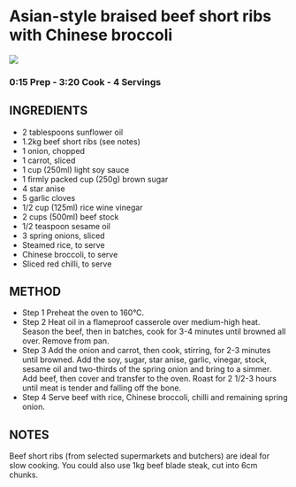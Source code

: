 # Asian-style braised beef short ribs with Chinese broccoli
![](http://img.taste.com.au/VLUPloz2/w720-h480-cfill-q80/taste/2016/11/asian-style-braised-beef-short-ribs-with-chinese-broccoli-62541-1.jpeg)
### 0:15 Prep - 3:20 Cook - 4 Servings
## INGREDIENTS
* 2 tablespoons sunflower oil
* 1.2kg beef short ribs (see notes)
* 1 onion, chopped
* 1 carrot, sliced
* 1 cup (250ml) light soy sauce
* 1 firmly packed cup (250g) brown sugar
* 4 star anise
* 5 garlic cloves
* 1/2 cup (125ml) rice wine vinegar
* 2 cups (500ml) beef stock
* 1/2 teaspoon sesame oil
* 3 spring onions, sliced
* Steamed rice, to serve
* Chinese broccoli, to serve
* Sliced red chilli, to serve
## METHOD
* Step 1
Preheat the oven to 160°C.
* Step 2
Heat oil in a flameproof casserole over medium-high heat. Season the beef, then in batches, cook for 3-4 minutes until browned all over. Remove from pan.
* Step 3
Add the onion and carrot, then cook, stirring, for 2-3 minutes until browned. Add the soy, sugar, star anise, garlic, vinegar, stock, sesame oil and two-thirds of the spring onion and bring to a simmer. Add beef, then cover and transfer to the oven. Roast for 2 1/2-3 hours until meat is tender and falling off the bone.
* Step 4
Serve beef with rice, Chinese broccoli, chilli and remaining spring onion.
## NOTES
Beef short ribs (from selected supermarkets and butchers) are ideal for slow cooking. You could also use 1kg beef blade steak, cut into 6cm chunks.
